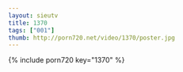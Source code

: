 ```yaml
--- 
layout: sieutv
title: 1370
tags: ["001"]
thumb: http://porn720.net/video/1370/poster.jpg
---
```

{% include porn720 key="1370" %} 

